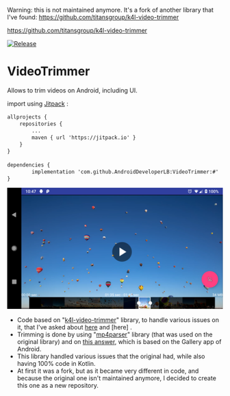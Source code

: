 Warning: this is not maintained anymore.
It's a fork of another library that I've found:
https://github.com/titansgroup/k4l-video-trimmer


https://github.com/titansgroup/k4l-video-trimmer



[![Release](https://img.shields.io/github/release/AndroidDeveloperLB/VideoTrimmer.svg?style=flat)](https://jitpack.io/#AndroidDeveloperLB/VideoTrimmer)

# VideoTrimmer

Allows to trim videos on Android, including UI.

import using [Jitpack](https://jitpack.io/#AndroidDeveloperLB/VideoTrimmer) :

	allprojects {
		repositories {
			...
			maven { url 'https://jitpack.io' }
		}
	}
 
 	dependencies {
	        implementation 'com.github.AndroidDeveloperLB:VideoTrimmer:#'
	}

![screenshot](https://github.com/AndroidDeveloperLB/VideoTrimmer/blob/master/screenshot.png?raw=true)

 - Code based on "[k4l-video-trimmer](https://github.com/titansgroup/k4l-video-trimmer)" library, to handle various issues on it, that I've asked about [here](https://stackoverflow.com/q/54503331/878126) and [here] .
 - Trimming is done by using "[mp4parser](https://github.com/sannies/mp4parser)" library (that was used on the original library) and on [this answer](https://stackoverflow.com/a/44653626/878126), which is based on the Gallery app of Android.
 - This library handled various issues that the original had, while also having 100% code in Kotlin.
 - At first it was a fork, but as it became very different in code, and because the original one isn't maintained anymore, I decided to create this one as a new repository.
